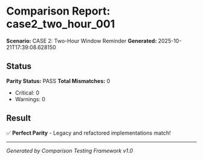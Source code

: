 # Comparison Report: case2_two_hour_001
**Scenario:** CASE 2: Two-Hour Window Reminder
**Generated:** 2025-10-21T17:39:08.628150

## Status
**Parity Status:** PASS
**Total Mismatches:** 0
  - Critical: 0
  - Warnings: 0

## Result
✅ **Perfect Parity** - Legacy and refactored implementations match!

---
*Generated by Comparison Testing Framework v1.0*